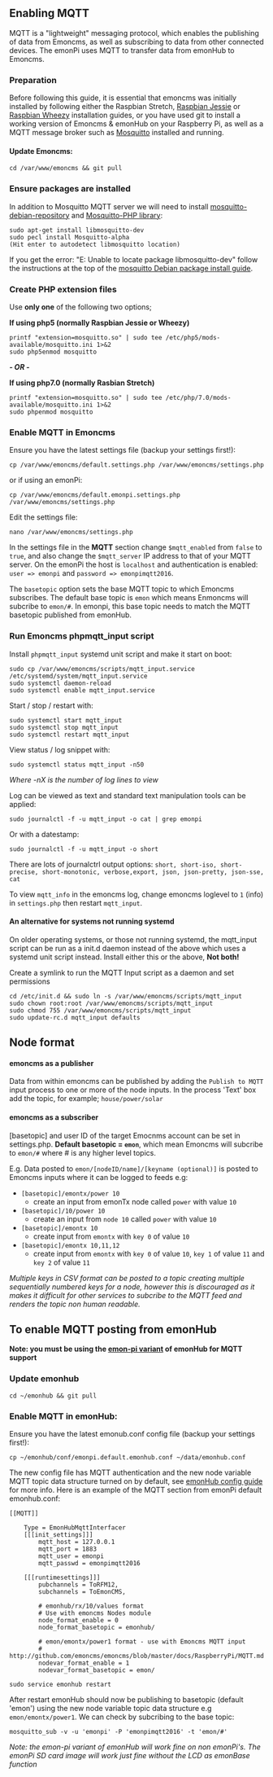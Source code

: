 ## Enabling MQTT
MQTT is a "lightweight" messaging protocol, which enables the publishing of data from Emoncms, as well as subscribing to data from other connected devices. The emonPi uses MQTT to transfer data from emonHub to Emoncms.

### Preparation

Before following this guide, it is essential that emoncms was initially installed by following either the Raspbian Stretch, [Raspbian Jessie](readme.md) or [Raspbian Wheezy](install_Wheezy.md) installation guides, or you have used git to install a working version of Emoncms & emonHub on your Raspberry Pi, as well as a MQTT message broker such as [Mosquitto](http://mosquitto.org/) installed and running.

#### Update Emoncms:

    cd /var/www/emoncms && git pull

### Ensure packages are installed

In addition to Mosquitto MQTT server we will need to install [mosquitto-debian-repository]( http://mosquitto.org/2013/01/mosquitto-debian-repository) and [Mosquitto-PHP library](https://github.com/mgdm/Mosquitto-PHP):

    sudo apt-get install libmosquitto-dev
    sudo pecl install Mosquitto-alpha
    (​Hit enter to autodetect libmosquitto location)
    
If you get the error: "E: Unable to locate package libmosquitto-dev" follow the instructions at the top of the [mosquitto Debian package install guide](http://mosquitto.org/2013/01/mosquitto-debian-repository).

### Create PHP extension files

Use **only one** of the following two options;

**If using php5 (normally Raspbian Jessie or Wheezy)**

    printf "extension=mosquitto.so" | sudo tee /etc/php5/mods-available/mosquitto.ini 1>&2
    sudo php5enmod mosquitto
    
***- OR -***

**If using php7.0 (normally Rasbian Stretch)**

    printf "extension=mosquitto.so" | sudo tee /etc/php/7.0/mods-available/mosquitto.ini 1>&2
    sudo phpenmod mosquitto

### Enable MQTT in Emoncms

Ensure you have the latest settings file (backup your settings first!):

    cp /var/www/emoncms/default.settings.php /var/www/emoncms/settings.php

or if using an emonPi:

    cp /var/www/emoncms/default.emonpi.settings.php /var/www/emoncms/settings.php

Edit the settings file:

    nano /var/www/emoncms/settings.php

In the settings file in the **MQTT** section change `$mqtt_enabled` from `false` to `true`, and also change the `$mqtt_server` IP address to that of your MQTT server. On the emonPi the host is `localhost` and authentication is enabled: `user => emonpi` and `password => emonpimqtt2016`.

The `basetopic` option sets the base MQTT topic to which Emoncms subscribes. The default base topic is `emon` which means Enmoncms will subcribe to `emon/#`. In emonpi, this base topic needs to match the MQTT basetopic published from emonHub.

### Run Emoncms phpmqtt_input script

Install `phpmqtt_input` systemd unit script and make it start on boot:

```
sudo cp /var/www/emoncms/scripts/mqtt_input.service /etc/systemd/system/mqtt_input.service
sudo systemctl daemon-reload
sudo systemctl enable mqtt_input.service
```

Start / stop / restart with:

```
sudo systemctl start mqtt_input
sudo systemctl stop mqtt_input    
sudo systemctl restart mqtt_input
```

View status / log snippet with:

`sudo systemctl status mqtt_input -n50`

*Where -nX is the number of log lines to view*

Log can be viewed as text and standard text manipulation tools can be applied:

`sudo journalctl -f -u mqtt_input -o cat | grep emonpi`

Or with a datestamp:

`sudo journalctl -f -u mqtt_input -o short`

There are lots of journalctrl output options: `short, short-iso, short-precise, short-monotonic, verbose,export, json, json-pretty, json-sse, cat`

To view `mqtt_info` in the emoncms log, change emoncms loglevel to `1` (info) in `settings.php` then restart `mqtt_input`.

#### An alternative for systems not running systemd

On older operating systems, or those not running systemd, the mqtt_input script can be run as a init.d daemon instead of the above which uses a systemd unit script instead. Install either this or the above, **Not both!**

Create a symlink to run the MQTT Input script as a daemon and set permissions
```
cd /etc/init.d && sudo ln -s /var/www/emoncms/scripts/mqtt_input
sudo chown root:root /var/www/emoncms/scripts/mqtt_input
sudo chmod 755 /var/www/emoncms/scripts/mqtt_input
sudo update-rc.d mqtt_input defaults
```
## Node format

#### emoncms as a publisher

Data from within emoncms can be published by adding the `Publish to MQTT` input process to one or more of the node inputs.
In the process 'Text' box add the topic, for example; `house/power/solar`

#### emoncms as a subscriber

[basetopic] and user ID of the target Emocnms account can be set in settings.php. **Default basetopic = `emon`**, which mean Emoncms will subcribe to `emon/#` where # is any higher level topics.

E.g. Data posted to `emon/[nodeID/name]/[keyname (optional)]` is posted to Emoncms inputs where it can be logged to feeds e.g:

* `[basetopic]/emontx/power 10`
    * create an input from emonTx node called `power` with value `10`  
* `[basetopic]/10/power 10`
    * create an input from `node 10` called `power` with value `10`
* `[basetopic]/emontx 10`
    * create input from `emontx` with `key 0` of value `10`
* `[basetopic]/emontx 10,11,12`
    * create input from `emontx` with `key 0` of value `10`, `key 1` of value `11` and `key 2` of value `11`

*Multiple keys in CSV format can be posted to a topic creating multiple sequentially numbered keys for a node, however this is discouraged as it makes it difficult for other services to subcribe to the MQTT feed and renders the topic non human readable.*

## To enable MQTT posting from emonHub

**Note: you must be using the [emon-pi variant](https://github.com/openenergymonitor/emonhub) of emonHub for MQTT support**

### Update emonhub

    cd ~/emonhub && git pull

### Enable MQTT in emonHub:

Ensure you have the latest emonub.conf config file (backup your settings first!):

    cp ~/emonhub/conf/emonpi.default.emonhub.conf ~/data/emonhub.conf

The new config file has MQTT authentication and the new node variable MQTT topic data structure turned on by default, see [emonHub config guide](http://github.com/openenergymonitor/emonhub/blob/emon-pi/configuration.md) for more info. Here is an example of the MQTT section from emonPi default emonhub.conf:

```
[[MQTT]]

    Type = EmonHubMqttInterfacer
    [[[init_settings]]]
        mqtt_host = 127.0.0.1
        mqtt_port = 1883
        mqtt_user = emonpi
        mqtt_passwd = emonpimqtt2016

    [[[runtimesettings]]]
        pubchannels = ToRFM12,
        subchannels = ToEmonCMS,

        # emonhub/rx/10/values format
        # Use with emoncms Nodes module
        node_format_enable = 0
        node_format_basetopic = emonhub/

        # emon/emontx/power1 format - use with Emoncms MQTT input
        # http://github.com/emoncms/emoncms/blob/master/docs/RaspberryPi/MQTT.md
        nodevar_format_enable = 1
        nodevar_format_basetopic = emon/
```


    sudo service emonhub restart

After restart emonHub should now be publishing to basetopic (default 'emon') using the new node variable topic data structure e.g `emon/emontx/power1`. We can check by subcribing to the base topic:

    mosquitto_sub -v -u 'emonpi' -P 'emonpimqtt2016' -t 'emon/#'

*Note: the emon-pi variant of emonHub will work fine on non emonPi's. The emonPi SD card image will work just fine without the LCD as emonBase function*

